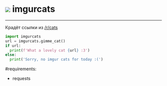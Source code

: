 # [![](http://kotya.tk/favicon.ico)](http://kotya.tk) imgurcats

---

Крадёт ссылки из [/r/cats](https://imgur.com/r/cats/)


```python
import imgurcats
url = imgurcats.gimme_cat()
if url:
  print(f'What a lovely cat {url} :3')
else:
  print('Sorry, no imgur cats for today :(')
```

#requirements:

+ requests
